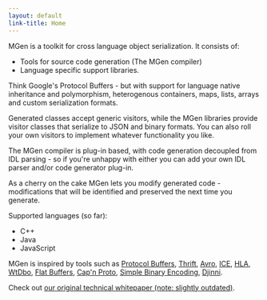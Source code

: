 ```yaml
---
layout: default
link-title: Home
---
```


MGen is a toolkit for cross language object serialization. It consists of:

 * Tools for source code generation (The MGen compiler)
 * Language specific support libraries.

Think Google's Protocol Buffers - but with support for language native inheritance and polymorphism, heterogenous containers, maps, lists, arrays and custom serialization formats.

Generated classes accept generic visitors, while the MGen libraries provide visitor classes that serialize to JSON and binary formats. You can also roll your own visitors to implement whatever functionality you like.

The MGen compiler is plug-in based, with code generation decoupled from IDL parsing - so if you're unhappy with either you can add your own IDL parser and/or code generator plug-in.

As a cherry on the cake MGen lets you modify generated code - modifications that will be identified and preserved the next time you generate.

Supported languages (so far):

 * C++
 * Java
 * JavaScript
 

MGen is inspired by tools such as [Protocol Buffers](https://code.google.com/p/protobuf/), [Thrift](http://thrift.apache.org/), [Avro](http://avro.apache.org/), [ICE](http://www.zeroc.com/ice.html "Internet Communications Engine"), [HLA](http://en.wikipedia.org/wiki/High-level_architecture_(simulation) "High level architecture"), [WtDbo](http://www.webtoolkit.eu/wt/), [Flat Buffers](http://google.github.io/flatbuffers/), [Cap'n Proto](http://kentonv.github.io/capnproto/), [Simple Binary Encoding](https://github.com/real-logic/simple-binary-encoding),
[Djinni](https://github.com/dropbox/djinni).

Check out [our original technical whitepaper (note: slightly outdated)](http://culvertsoft.se/docs/WhitePaper.pdf).

